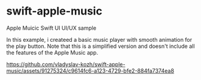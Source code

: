 # swift-apple-music

Apple Muicic Swift UI UI/UX  sample 

In this example, i createed a basic music player with  smooth animation for the play button. Note that this is a simplified version and doesn't include all the features of the Apple Music app.

https://github.com/vladyslav-kozh/swift-apple-music/assets/91275324/c9614fc6-a123-4729-bfe2-884fa7374ea8

